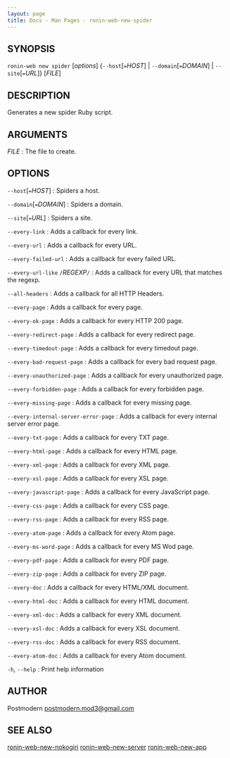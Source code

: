 ```yaml
---
layout: page
title: Docs - Man Pages - ronin-web-new-spider
---
```


## SYNOPSIS

`ronin-web new spider` [*options*] {`--host`[`=`*HOST*] \| `--domain`[`=`*DOMAIN*] \| `--site`[`=`*URL*]} [*FILE*]

## DESCRIPTION

Generates a new spider Ruby script.

## ARGUMENTS

*FILE*
: The file to create.

## OPTIONS

`--host`[`=`*HOST*]
: Spiders a host.

`--domain`[`=`*DOMAIN*]
: Spiders a domain.

`--site`[`=`*URL*]
: Spiders a site.

`--every-link`
: Adds a callback for every link.

`--every-url`
: Adds a callback for every URL.

`--every-failed-url`
: Adds a callback for every failed URL.

`--every-url-like` `/`*REGEXP*`/`
: Adds a callback for every URL that matches the regexp.

`--all-headers`
: Adds a callback for all HTTP Headers.

`--every-page`
: Adds a callback for every page.

`--every-ok-page`
: Adds a callback for every HTTP 200 page.

`--every-redirect-page`
: Adds a callback for every redirect page.

`--every-timedout-page`
: Adds a callback for every timedout page.

`--every-bad-request-page`
: Adds a callback for every bad request page.

`--every-unauthorized-page`
: Adds a callback for every unauthorized page.

`--every-forbidden-page`
: Adds a callback for every forbidden page.

`--every-missing-page`
: Adds a callback for every missing page.

`--every-internal-server-error-page`
: Adds a callback for every internal server error page.

`--every-txt-page`
: Adds a callback for every TXT page.

`--every-html-page`
: Adds a callback for every HTML page.

`--every-xml-page`
: Adds a callback for every XML page.

`--every-xsl-page`
: Adds a callback for every XSL page.

`--every-javascript-page`
: Adds a callback for every JavaScript page.

`--every-css-page`
: Adds a callback for every CSS page.

`--every-rss-page`
: Adds a callback for every RSS page.

`--every-atom-page`
: Adds a callback for every Atom page.

`--every-ms-word-page`
: Adds a callback for every MS Wod page.

`--every-pdf-page`
: Adds a callback for every PDF page.

`--every-zip-page`
: Adds a callback for every ZIP page.

`--every-doc`
: Adds a callback for every HTML/XML document.

`--every-html-doc`
: Adds a callback for every HTML document.

`--every-xml-doc`
: Adds a callback for every XML document.

`--every-xsl-doc`
: Adds a callback for every XSL document.

`--every-rss-doc`
: Adds a callback for every RSS document.

`--every-atom-doc`
: Adds a callback for every Atom document.

`-h`, `--help`
: Print help information

## AUTHOR

Postmodern <postmodern.mod3@gmail.com>

## SEE ALSO

[ronin-web-new-nokogiri](ronin-web-new-nokogiri.1.html) [ronin-web-new-server](ronin-web-new-server.1.html) [ronin-web-new-app](ronin-web-new-app.1.html)
